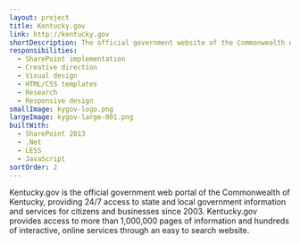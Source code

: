 ```yaml
---
layout: project
title: Kentucky.gov
link: http://kentucky.gov
shortDescription: The official government website of the Commonwealth of Kentucky​.
responsibilities:
  - SharePoint implementation
  - Creative direction
  - Visual design
  - HTML/CSS templates
  - Research
  - Responsive design
smallImage: kygov-logo.png
largeImage: kygov-large-001.png
builtWith:
  - SharePoint 2013
  - .Net
  - LESS
  - JavaScript
sortOrder: 2
---
```


Kentucky.gov is the official government web portal of the C​ommonwealth of Kentucky​, providing 24/7 access to state and local governmen​t information and services for citizens and businesses since 2003. Kentucky.gov provides access to more than 1,000,000 pages of information and hundreds of interactive, online services​ through an easy to search website.
